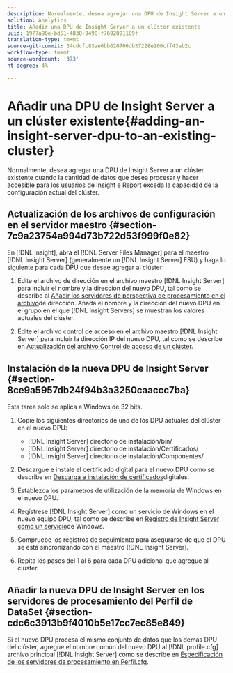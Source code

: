 ```yaml
---
description: Normalmente, desea agregar una DPU de Insight Server a un clúster existente cuando la cantidad de datos que desea procesar y hacer accesible para los usuarios de Insight e Report exceda la capacidad de la configuración actual del clúster.
solution: Analytics
title: Añadir una DPU de Insight Server a un clúster existente
uuid: 1977a90e-bd51-4838-9498-f7692891109f
translation-type: tm+mt
source-git-commit: 34cdcfc83ae6bb620706db37228e200cff43ab2c
workflow-type: tm+mt
source-wordcount: '373'
ht-degree: 4%

---
```



# Añadir una DPU de Insight Server a un clúster existente{#adding-an-insight-server-dpu-to-an-existing-cluster}

Normalmente, desea agregar una DPU de Insight Server a un clúster existente cuando la cantidad de datos que desea procesar y hacer accesible para los usuarios de Insight e Report exceda la capacidad de la configuración actual del clúster.

## Actualización de los archivos de configuración en el servidor maestro {#section-7c9a23754a994d73b722d53f999f0e82}

En [!DNL Insight], abra el [!DNL Server Files Manager] para el maestro [!DNL Insight Server] (generalmente un [!DNL Insight Server] FSU) y haga lo siguiente para cada DPU que desee agregar al clúster:

1. Edite el archivo de dirección en el archivo maestro [!DNL Insight Server] para incluir el nombre y la dirección del nuevo DPU, tal como se describe al [Añadir los servidores de perspectiva de procesamiento en el archivo](../../../../../home/c-inst-svr/c-install-ins-svr/c-ins-svr-clstrs/c-inst-ins-svr-clstr/c-inst-proc-clstr/c-config-mstr-ins-svr-clstr.md#section-2fe5298180164e8dbaa59ea6b6ff682d)de dirección. Añada el nombre y la dirección del nuevo DPU en el grupo en el que [!DNL Insight Servers] se muestran los valores actuales del clúster.

1. Edite el archivo control de acceso en el archivo maestro [!DNL Insight Server] para incluir la dirección IP del nuevo DPU, tal como se describe en [Actualización del archivo Control de acceso de un clúster](../../../../../home/c-inst-svr/c-install-ins-svr/c-ins-svr-clstrs/c-inst-ins-svr-clstr/c-inst-proc-clstr/c-config-mstr-ins-svr-clstr.md#section-fce1367d92a445168c35e9ca506e7d6b).

## Instalación de la nueva DPU de Insight Server {#section-8ce9a5957db24f94b3a3250caaccc7ba}

Esta tarea solo se aplica a Windows de 32 bits.

1. Copie los siguientes directorios de uno de los DPU actuales del clúster en el nuevo DPU:

   * [!DNL Insight Server] directorio de instalación/bin/
   * [!DNL Insight Server] directorio de instalación/Certificados/
   * [!DNL Insight Server] directorio de instalación/Componentes/

1. Descargue e instale el certificado digital para el nuevo DPU como se describe en [Descarga e instalación de certificados](../../../../../home/c-inst-svr/c-install-ins-svr/t-install-proc-inst-svr-dpu/c-dnld-dgtl-cert/c-dnld-dgtl-cert.md#concept-4f79c240492f4e52b6375b4b3bbefa17)digitales.
1. Establezca los parámetros de utilización de la memoria de Windows en el nuevo DPU.
1. Regístrese [!DNL Insight Server] como un servicio de Windows en el nuevo equipo DPU, tal como se describe en [Registro de Insight Server como un servicio](../../../../../home/c-inst-svr/c-install-ins-svr/t-install-proc-inst-svr-dpu/c-reg-wdws-svc.md#concept-f2c7aa891d544a2595aa01d0d796a540)de Windows.

1. Compruebe los registros de seguimiento para asegurarse de que el DPU se está sincronizando con el maestro [!DNL Insight Server].
1. Repita los pasos del 1 al 6 para cada DPU adicional que agregue al clúster.

## Añadir la nueva DPU de Insight Server en los servidores de procesamiento del Perfil de DataSet {#section-cdc6c3913b9f4010b5e17cc7ec85e849}

Si el nuevo DPU procesa el mismo conjunto de datos que los demás DPU del clúster, agregue el nombre común del nuevo DPU al [!DNL profile.cfg] archivo principal [!DNL Insight Server] como se describe en [Especificación de los servidores de procesamiento en Perfil.cfg](../../../../../home/c-inst-svr/c-install-ins-svr/c-ins-svr-clstrs/c-inst-ins-svr-clstr/c-inst-proc-clstr/c-config-prof-run-clstr.md#section-99664e072c21462f91fbafb6d893fcf9).

